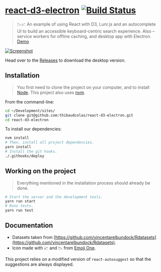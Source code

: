 # [react-d3-electron](https://thibaudcolas.github.io/react-d3-electron/) [![Build Status](https://img.shields.io/travis/thibaudcolas/react-d3-electron.svg)](https://travis-ci.org/thibaudcolas/react-d3-electron)

> :chart_with_downwards_trend::chart_with_upwards_trend: An example of using React with D3, Lunr.js and an autocomplete UI to build an accessible keyboard-centric search experience. Also – service workers for offline caching, and desktop app with Electron. [Demo](https://thibaudcolas.github.io/react-d3-electron/)

[![Screenshot](screenshot.png)](https://thibaudcolas.github.io/react-d3-electron/)

Head over to the [Releases](https://github.com/thibaudcolas/react-d3-electron/releases) to download the desktop version.

## Installation

> You first need to clone the project on your computer, and to install [Node](https://nodejs.org). This project also uses [nvm](https://github.com/creationix/nvm).

From the command-line:

```sh
cd ~/Development/sites/
git clone git@github.com:thibaudcolas/react-d3-electron.git
cd react-d3-electron
```

To install our dependencies:

```sh
nvm install
# Then, install all project dependencies.
yarn install
# Install the git hooks.
./.githooks/deploy
```

## Working on the project

> Everything mentioned in the installation process should already be done.

```sh
# Start the server and the development tools.
yarn run start
# Runs tests.
yarn run test
```

## Documentation

* Datasets taken from [https://github.com/vincentarelbundock/Rdatasets](https://github.com/vincentarelbundock/Rdatasets).
* Icon made with 📈 and 📉 from [Emoji One](http://emojione.com/).

This project relies on a modified version of `react-autosuggest` so that the suggestions are always displayed.
